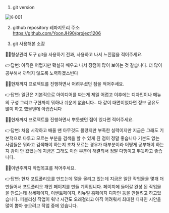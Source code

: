 1. git version

![K-001](https://user-images.githubusercontent.com/91932328/144797817-7f9d33e0-9ab5-4ab4-8d3e-3f7e4703f87f.png)


2. github repository
레파지토리 주소: https://github.com/YoonJH90/project1206

3. git 사용해본 소감

🙋‍♀️형상관리 도구 git을 사용하기 전과, 사용하고 나서 느낀점을 적어주세요.

👉답변: 아직은 어렵지만 확실히 배우고 나서 장점이 많이 보이는 것 같습니다. 
        더 많이 공부해서 까먹지 않도록 노력하겠스빈다

🙋‍♀️현재까지 프로젝트를 진행하면서 어려우셨던 점을 적어주세요.

👉답변: 일단은 기본적으로 아이디어를 짜는게 제일 어렵고 이후에는
        디자인이나 메뉴의 구성 그리고 구현까지 뭐하나 쉬운게 없습니다..
        다 같이 대면이었다면 정보 공유도 많이 하고 했을텐데 아쉽습니다

🙋‍♀️현재까지 프로젝트를 진행하면서 뿌듯했던 점이 있다면 적어주세요.

👉답변: 처음 시작하고 배울 땐 아무것도 몰랐지만 부족한 실력이지만 지금은 그래도
        기본적으로 다루고 모르는 부분을 검색을 할 수 있게 된 점이 정말 좋습니다
        기본도 없는 사람들은 뭐라고 검색해야 하는지 조차 모르는 경우가 대부분이라
        어떻게 공부해야 하는지 감이 안 왔었는데 지금은 그래도 이런 부분이 해결되서
        정말 다행이고 뿌듯하고 좋습니다.


🙋‍♀️이번주까지 작업목표를 적어주세요.

👉답변: 현재 포트폴리오를 만드는데 열을 올리고 있는데 지금은 일단 작업물을 몇개 더 만들어서
        포트폴리오 개인 페이지를 만들 계획입니다. 페이지에 들어갈 완성 된 작업물을 만드는데
        상세페이지, 이벤트페이지, 리뉴얼 홈페이지 디자인 등을 만들려고 하고있습니다. 
        퍼블리싱 작업이 워낙 시간도 오래걸리고 아직 어려워서 최대한 디자인 시안을 많이 뽑아
        놓으려고 작업 중에 있습니다. 